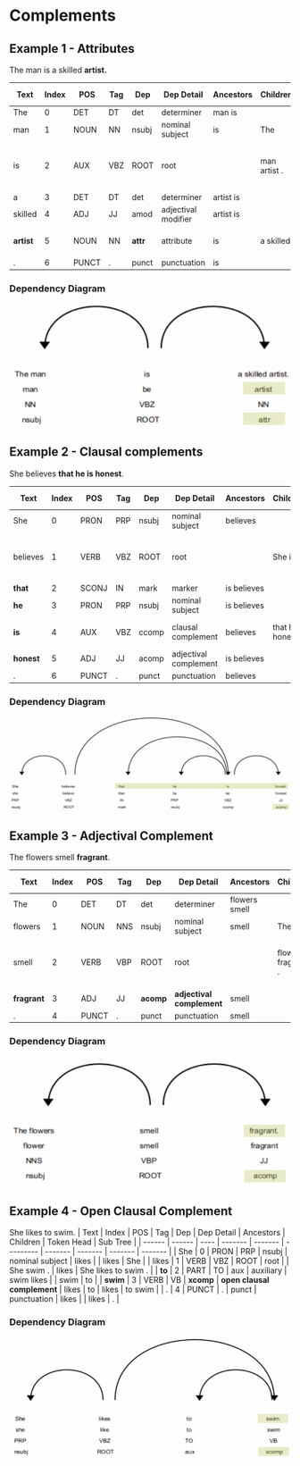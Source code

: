 # Complements

## Example 1 - Attributes

The man is a skilled __artist.__

| Text         | Index  | POS      | Tag      | Dep      | Dep Detail               | Ancestors            | Children   | Token Head   | Sub Tree     |
| ------ | ------ | ---- | ------- | ------- | --------- |  ------- | ------- | ------- | ------- |
| The          | 0      | DET      | DT       | det      | determiner               | man is               |            |  man          |  The          |
| man          | 1      | NOUN     | NN       | nsubj    | nominal subject          | is                   | The        |  is           |  The man      |
| is           | 2      | AUX      | VBZ      | ROOT     | root                     |                      | man artist . |  is           |  The man is a skilled artist . |
| a            | 3      | DET      | DT       | det      | determiner               | artist is            |            |  artist       |  a            |
| skilled      | 4      | ADJ      | JJ       | amod     | adjectival modifier      | artist is            |            |  artist       |  skilled      |
| __artist__       | 5      | NOUN     | NN       | __attr__     | attribute                | is                   | a skilled  |  is           |  a skilled artist |
| .            | 6      | PUNCT    | .        | punct    | punctuation              | is                   |            |  is           |  .

### Dependency Diagram

![image](PNGs/The-man-is-a-skilled-artist.png)

## Example 2 - Clausal complements

She believes __that he is honest__.

| Text         | Index  | POS      | Tag      | Dep      | Dep Detail               | Ancestors            | Children   | Token Head   | Sub Tree     |
| ------ | ------ | ---- | ------- | ------- | --------- |  ------- | ------- | ------- | ------- |
| She          | 0      | PRON     | PRP      | nsubj    | nominal subject          | believes             |            |  believes     |  She          |
| believes     | 1      | VERB     | VBZ      | ROOT     | root                     |                      | She is .   |  believes     |  She believes that he is honest . |
| __that__         | 2      | SCONJ    | IN       | mark     | marker                   | is believes          |            |  is           |  that         |
| __he__          | 3      | PRON     | PRP      | nsubj    | nominal subject          | is believes          |            |  is           |  he           |
| __is__          | 4      | AUX      | VBZ      | ccomp    | clausal complement       | believes             | that he honest |  believes     |  that he is honest |
| __honest__      | 5      | ADJ      | JJ       | acomp    | adjectival complement    | is believes          |            |  is           |  honest       |
| .            | 6      | PUNCT    | .        | punct    | punctuation              | believes             |            |  believes     |  .            |

### Dependency Diagram

![image](PNGs/She-believes-that-he-is-honest.png)

## Example 3 - Adjectival Complement

The flowers smell __fragrant__.

| Text         | Index  | POS      | Tag      | Dep      | Dep Detail               | Ancestors            | Children   | Token Head   | Sub Tree     |
| ------ | ------ | ---- | ------- | ------- | --------- |  ------- | ------- | ------- | ------- |
| The          | 0      | DET      | DT       | det      | determiner               | flowers smell        |            |  flowers      |  The          |
| flowers      | 1      | NOUN     | NNS      | nsubj    | nominal subject          | smell                | The        |  smell        |  The flowers  |
| smell        | 2      | VERB     | VBP      | ROOT     | root                     |                      | flowers fragrant . |  smell        |  The flowers smell fragrant . |
| __fragrant__     | 3      | ADJ      | JJ       | __acomp__    | __adjectival complement__    | smell                |            |  smell        |  fragrant     |
| .            | 4      | PUNCT    | .        | punct    | punctuation              | smell                |            |  smell        |  .            |

### Dependency Diagram

![image](PNGs/The-flowers-smell-fragrant.png)

## Example 4 - Open Clausal Complement

She likes to swim.
| Text         | Index  | POS      | Tag      | Dep      | Dep Detail               | Ancestors            | Children   | Token Head   | Sub Tree     |
| ------ | ------ | ---- | ------- | ------- | --------- |  ------- | ------- | ------- | ------- |
| She          | 0      | PRON     | PRP      | nsubj    | nominal subject          | likes                |            |  likes        |  She          |
| likes        | 1      | VERB     | VBZ      | ROOT     | root                     |                      | She swim . |  likes        |  She likes to swim . |
| __to__           | 2      | PART     | TO       | aux      | auxiliary                | swim likes           |            |  swim         |  to           |
| __swim__         | 3      | VERB     | VB       | __xcomp__    | __open clausal complement__  | likes                | to         |  likes        |  to swim      |
| .            | 4      | PUNCT    | .        | punct    | punctuation              | likes                |            |  likes        |  .            |

### Dependency Diagram

![image](PNGs/She-likes-to-swim.png)